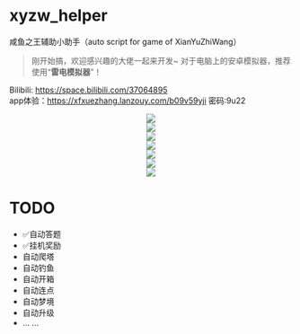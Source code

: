 # xyzw_helper
咸鱼之王辅助小助手（auto script for game of XianYuZhiWang）    
> 刚开始搞，欢迎感兴趣的大佬一起来开发~
> 对于电脑上的安卓模拟器，推荐使用“**雷电模拟器**”！

Bilibili: https://space.bilibili.com/37064895    
app体验：https://xfxuezhang.lanzouy.com/b09v59yji 密码:9u22

<p align="center">
  <img src="https://github.com/1061700625/xyzw_helper/assets/31002981/9e8064ef-ffe6-4960-903d-0e786715cf86" hspace="20"/><br />
  <img src="https://github.com/1061700625/xyzw_helper/assets/31002981/da69dad4-eddb-4349-b902-0edf728e11e4" hspace="20"/><br />
  <img src="https://github.com/1061700625/xyzw_helper/assets/31002981/57c9f0d8-1a42-4e68-a78d-693c686b6c7a" hspace="20"/><br />
  <img src="https://github.com/1061700625/xyzw_helper/assets/31002981/03c482e5-2f2e-4fe1-9e18-5e3bc9830ded" hspace="20"/><br />
  <img src="https://github.com/1061700625/xyzw_helper/assets/31002981/c7cedb4a-cfa7-46b6-9782-2735183a2d1a" hspace="20"/><br />
  <img src="https://github.com/1061700625/xyzw_helper/assets/31002981/02cb6c9f-a90c-4775-85f1-6b75ee2884cd" hspace="20"/><br />
  <img src="https://github.com/1061700625/xyzw_helper/assets/31002981/196c4ab2-6a66-4898-82d7-35b08fcfdfe0" hspace="20"/><br />
</p>


# TODO
- ✅自动答题
- ✅挂机奖励
- 自动爬塔
- 自动钓鱼
- 自动开箱
- 自动连点
- 自动梦境
- 自动升级
- ... ...
